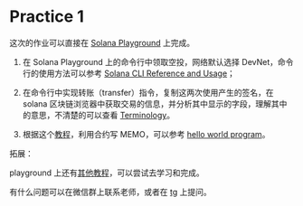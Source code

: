 # Practice 1

这次的作业可以直接在 [Solana Playground](https://beta.solpg.io/) 上完成。

1. 在 Solana Playground 上的命令行中领取空投，网络默认选择 DevNet，命令行的使用方法可以参考 [Solana CLI Reference and Usage](https://docs.solanalabs.com/cli/usage)；

2. 在命令行中实现转账（transfer）指令，复制这两次使用产生的签名，在 solana 区块链浏览器中获取交易的信息，并分析其中显示的字段，理解其中的意思，不清楚的可以查看 [Terminology](https://solana.com/docs/terminology)。

3. 根据这个[教程](https://beta.solpg.io/tutorials/hello-solana)，利用合约写 MEMO，可以参考 [hello world program](../zh-chs/hello-world-program.md)。

拓展：

playground 上还有[其他教程](https://beta.solpg.io/tutorials/hello-solana)，可以尝试去学习和完成。

有什么问题可以在微信群上联系老师，或者在 [tg](https://t.me/+0vMnc22l8Ns0Y2Q1) 上提问。